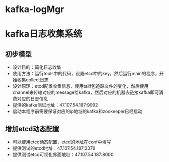 # kafka-logMgr
# kafka日志收集系统
## 初步模型
- 设计目的：简化日志收集
- 使用方法：运行tools中的代码，设置etcd中的key，然后运行main的程序，开始收集collect日志
- 设计原理：etcd配置收集信息，使用tailf包追踪文件的变化，然后使用channel来传输对应的message给kafka，然后对应的机器去链接kafka即可消费对应的日志信息
- 提供的kafka测试地址：47.107.54.187:9092
- 启动本程序前需要保证对应的ip地址的kafka和zookeeper已经启动
## 增加etcd动态配置
- 可以使用etcd动态配置，etcd的地址在conf中填写
- 提供测试的etcd地址：47.107.54.187:2379
- 提供测试etcd可视化界面地址：47.107.54.187:8000
